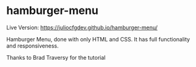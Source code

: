 # hamburger-menu

Live Version: https://juliocfgdev.github.io/hamburger-menu/

Hamburger Menu, done with only HTML and CSS.
It has full functionality and responsiveness.

Thanks to Brad Traversy for the tutorial
